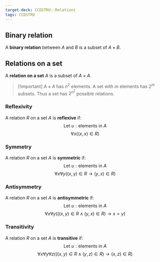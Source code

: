 ```yaml
---
target-deck: CCDSTRU::Relations
tags: CCDSTRU
---
```


## Binary relation

A **binary relation** between $A$ and $B$ is a subset of $A \times B$.
<!--ID: 1710859393538-->


## Relations on a set

A **relation on a set** $A$ is a subset of $A \times A$.
>[!important] $A \times A$ has $n^2$ elements. A set with $m$ elements has $2^m$ subsets. Thus a set has $2^{n^2}$ possible relations.
<!--ID: 1710859393542-->


### Reflexivity

A relation $R$ on a set $A$ is **reflexive** if:
$$
\text{Let } u: \text{elements in } A
$$
$$
\forall x ((x,x) \in R)
$$
<!--ID: 1710859393546-->


### Symmetry

A relation $R$ on a set $A$ is **symmetric** if:
$$
\text{Let } u: \text{elements in } A
$$
$$
\forall x \forall y ((x,y) \in R \to (y,x) \in R)
$$
<!--ID: 1710859393550-->


### Antisymmetry

A relation $R$ on a set $A$ is **antisymmetric** if:
$$
\text{Let } u: \text{elements in } A
$$
$$
\forall x \forall y (((x,y) \in R \land (y,x) \in R) \to x=y)
$$
<!--ID: 1710859393554-->


### Transitivity

A relation $R$ on a set $A$ is **transitive** if:
$$
\text{Let } u: \text{elements in } A
$$
$$
\forall x \forall y \forall z (((x,y) \in R \land (y,z) \in R) \to (x,z) \in R)
$$
<!--ID: 1710859393558-->
